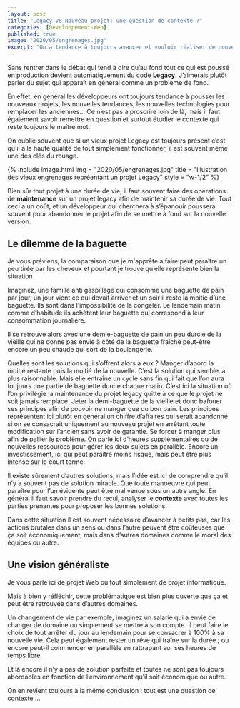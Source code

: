```yaml
---
layout: post
title: "Legacy VS Nouveau projet: une question de contexte ?"
categories: [Développement-Web]
published: true
image: "2020/05/engrenages.jpg"
excerpt: "On a tendance à toujours avancer et vouloir réaliser de nouveaux projets. Comment gérer l’existant ? Doit-on jeter le Legacy et se plonger sur l’évolution ?"
--- 
```


Sans rentrer dans le débat qui tend à dire qu’au fond tout ce qui est poussé en production devient automatiquement du code **Legacy**. J’aimerais plutôt parler du sujet qui apparaît en général comme un problème de fond.

En effet, en général les développeurs ont toujours tendance à pousser les nouveaux projets, les nouvelles tendances, les nouvelles technologies pour remplacer les anciennes... Ce n’est pas à proscrire loin de là, mais il faut également savoir remettre en question et surtout étudier le contexte qui reste toujours le maître mot. 

On oublie souvent que si un vieux projet Legacy est toujours présent c’est qu’il a la haute qualité de tout simplement fonctionner, il est souvent même une des clés du rouage.

{% include image.html img = "2020/05/engrenages.jpg" title = "Illustration des vieux engrenages repréentant un projet Legacy" style = "w-1/2" %}

Bien sûr tout projet à une durée de vie, il faut souvent faire des opérations de **maintenance** sur un projet legacy afin de maintenir sa durée de vie. Tout ceci a un coût, et un développeur qui cherchera à s’épanouir poussera souvent pour abandonner le projet afin de se mettre à fond sur la nouvelle version. 

## Le dilemme de la baguette 

Je vous préviens, la comparaison que je m'apprête à faire peut paraître un peu tirée par les cheveux et pourtant je trouve qu’elle représente bien la situation. 

Imaginez,  une famille anti gaspillage qui consomme une baguette de pain par jour, un jour vient ce qui devait arriver et un soir il reste la moitié d’une baguette. Ils sont dans l’impossibilité de la congeler. Le lendemain matin comme d’habitude ils achètent leur baguette qui correspond à leur consommation journalière. 

Il se retrouve alors avec une demie-baguette de pain un peu durcie de la vieille qui ne donne pas envie à côté de la baguette fraîche peut-être encore un peu chaude qui sort de la boulangerie. 

Quelles sont les solutions qui s’offrent alors à eux ? 
Manger d’abord la moitié restante puis la moitié de la nouvelle. C’est la solution qui semble la plus raisonnable. Mais elle entraîne un cycle sans fin qui fait que l’on aura toujours une partie de baguette durcie chaque matin. C’est ici la situation où l’on privilégie la maintenance du projet legacy quitte à ce que le projet ne soit jamais remplacé. 
Jeter la demi-baguette de la vieille et donc bafouer ses principes afin de pouvoir ne manger que du bon pain. Les principes représentent ici plutôt en général un chiffre d’affaires qui serait abandonné si on se consacrait uniquement au nouveau projet en arrêtant toute modification sur l’ancien sans avoir de garantie. 
Se forcer à manger plus afin de pallier le problème. On parle ici d’heures supplémentaires ou de nouvelles ressources pour gérer les deux sujets en parallèle. Encore un investissement, ici qui peut paraître moins risqué, mais peut être plus intense sur le court terme. 

Il existe sûrement d’autres solutions, mais l’idée est ici de comprendre qu’il n’y a souvent pas de solution miracle. Que toute manoeuvre qui peut paraître pour l’un évidente peut être mal venue sous un autre angle. En général il faut savoir prendre du recul, analyser le **contexte** avec toutes les parties prenantes pour proposer les bonnes solutions. 

Dans cette situation il est souvent nécessaire d’avancer à petits pas, car les actions brutales dans un sens ou dans l’autre peuvent être coûteuses que ça soit économiquement, mais dans d’autres domaines comme le moral des équipes ou autre.   

## Une vision généraliste

Je vous parle ici de projet Web ou tout simplement de projet informatique. 

Mais à bien y réfléchir, cette problématique est bien plus ouverte que ça et peut être retrouvée dans d’autres domaines. 

Un changement de vie par exemple, imaginez un salarié qui a envie de changer de domaine ou simplement se mettre à son compte. 
Il peut faire le choix de tout arrêter du jour au lendemain pour se consacrer à 100% à sa nouvelle vie. Cela peut également rester un rêve qui traîne sur la durée ; ou encore peut-il commencer en parallèle en rattrapant sur ses heures de temps libre. 

Et là encore il n’y a pas de solution parfaite et toutes ne sont pas toujours abordables en fonction de l’environnement qu’il soit économique ou autre. 

On en revient toujours à la même conclusion : tout est une question de contexte … 
